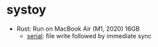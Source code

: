 # systoy

- Rust: Run on MacBook Air (M1, 2020) 16GB
  - <a href="https://danhhz.github.io/systoy/rs/criterion/serial/report/index.html">serial</a>: file write followed by immediate sync
